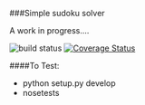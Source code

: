 ###Simple sudoku solver

A work in progress....

![build status](https://api.travis-ci.org/tom-f/sudoku.svg)
[![Coverage Status](https://img.shields.io/coveralls/tom-f/sudoku.svg)](https://coveralls.io/r/tom-f/sudoku?branch=master)


####To Test:
 - python setup.py develop
 - nosetests


